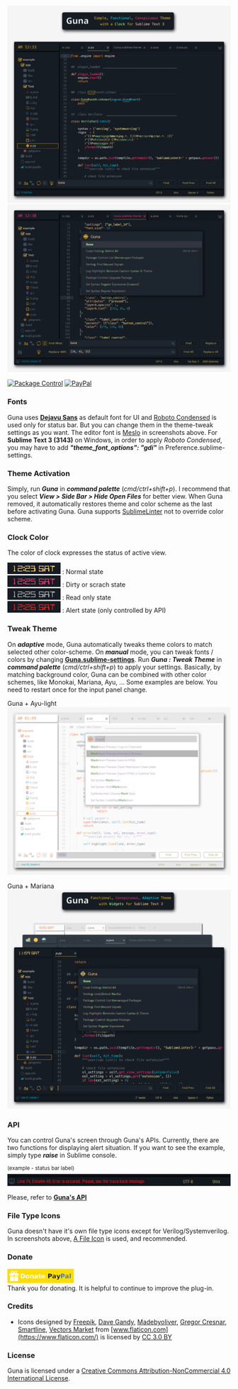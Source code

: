 [![Image of Guna][S1]][S1]
[![Image of Guna][S2]][S2]

[![Package Control](https://packagecontrol.herokuapp.com/downloads/Guna.svg?style=round-square)](https://packagecontrol.io/packages/Guna)
[![PayPal](https://img.shields.io/badge/paypal-donate-blue.svg)][PM]

### Fonts

Guna uses [__Dejavu Sans__][L1] as default font for UI and [Roboto Condensed][L2] is used only for status bar. But you can change them in the theme-tweak settings as you want. The editor font is [Meslo][L5] in screenshots above. For __Sublime Text 3 (3143)__ on Windows, in order to apply *Roboto Condensed*, you may have to add __*"theme_font_options": "gdi"*__ in Preference.sublime-settings.

### Theme Activation

Simply, run __*Guna*__ in __*command palette*__ (*cmd/ctrl+shift+p*). I recommend that you select __*View > Side Bar > Hide Open Files*__ for better view. When Guna removed, it automatically restores theme and color scheme as the last before activating Guna. Guna supports [SublimeLinter][L8] not to override color scheme.

### Clock Color

The color of clock expresses the status of active view.

![Image of Guna](https://raw.githubusercontent.com/poucotm/Links/master/image/Guna/guna-status-normal.png) : Normal state  
![Image of Guna](https://raw.githubusercontent.com/poucotm/Links/master/image/Guna/guna-status-dirty.png) : Dirty or scrach state  
![Image of Guna](https://raw.githubusercontent.com/poucotm/Links/master/image/Guna/guna-status-reado.png) : Read only state  
![Image of Guna](https://raw.githubusercontent.com/poucotm/Links/master/image/Guna/guna-status-alert.png) : Alert state (only controlled by API)

### Tweak Theme

On __*adaptive*__ mode, Guna automatically tweaks theme colors to match selected other color-scheme. On __*manual*__ mode, you can tweak fonts / colors by changing [__Guna.sublime-settings__][L6]. Run __*Guna : Tweak Theme*__ in __*command palette*__ (*cmd/ctrl+shift+p*) to apply your settings. Basically, by matching background color, Guna can be combined with other color schemes, like Monokai, Mariana, Ayu, ... Some examples are below. You need to restart once for the input panel change.

Guna + Ayu-light
[![Image of Guna][S3]][S3]

Guna + Mariana
[![Image of Guna][S4]][S4]

### API

You can control Guna's screen through Guna's APIs. 
Currently, there are two functions for displaying alert situation. 
If you want to see the example, simply type __*raise*__ in Sublime console.

<sup>(example - status bar label)</sup>  
![Image of Guna](https://raw.githubusercontent.com/poucotm/Links/master/image/Guna/guna-alert-0.png)

Please, refer to [__Guna's API__][L10]

### File Type Icons

Guna doesn't have it's own file type icons except for Verilog/Systemverilog.
In screenshots above, [A File Icon][L7] is used, and recommended.

### Donate

[![Doate Image](https://raw.githubusercontent.com/poucotm/Links/master/image/PayPal/donate-paypal.png)][PM]  
Thank you for donating. It is helpful to continue to improve the plug-in.

### Credits

- Icons designed by [Freepik](http://www.freepik.com/), [Dave Gandy](https://www.flaticon.com/authors/dave-gandy), [Madebyoliver](https://www.flaticon.com/authors/madebyoliver), [Gregor Cresnar](https://www.flaticon.com/authors/gregor-cresnar), [Smartline](https://www.flaticon.com/authors/smartline), [Vectors Market](https://www.flaticon.com/authors/vectors-market) from [www.flaticon.com](https://www.flaticon.com/) is licensed by [CC 3.0 BY](http://creativecommons.org/licenses/by/3.0/)

### License

Guna is licensed under a [Creative Commons Attribution-NonCommercial 4.0 International License](https://creativecommons.org/licenses/by-nc/4.0/).

[S1]:https://raw.githubusercontent.com/poucotm/Links/master/image/Guna/guna-screenshot-1.png "enlarge"
[S2]:https://raw.githubusercontent.com/poucotm/Links/master/image/Guna/guna-screenshot-2.png "enlarge"
[S3]:https://raw.githubusercontent.com/poucotm/Links/master/image/Guna/guna-screenshot-3.png "enlarge"
[S4]:https://raw.githubusercontent.com/poucotm/Links/master/image/Guna/guna-screenshot-4.png "enlarge"
[L1]:https://dejavu-fonts.github.io/ "Dejavu Sans"
[L2]:https://fonts.google.com/specimen/Roboto "Roboto Family"
[L3]:https://fonts.google.com/specimen/Source+Sans+Pro "Source Sans Pro"
[L4]:https://fonts.google.com/specimen/Open+Sans "Open Sans"
[L5]:https://github.com/andreberg/Meslo-Font "Meslo"
[L6]:https://github.com/poucotm/Guna/blob/master/Guna.sublime-settings "Guna Settings"
[L7]:https://packagecontrol.io/packages/A%20File%20Icon "A File Icon"
[L8]:https://packagecontrol.io/packages/SublimeLinter "SublimeLinter"
[L9]:https://github.com/poucotm/Guna/blob/master/themes/preset/theme-settings.md
[L10]:https://github.com/poucotm/Guna/blob/master/README-API.md "Guna API"
[PP]:https://www.paypal.com/cgi-bin/webscr?cmd=_s-xclick&hosted_button_id=89YVNDSC7DZHQ "PayPal"
[PM]:https://www.paypal.me/poucotm/2.5 "PayPal"
